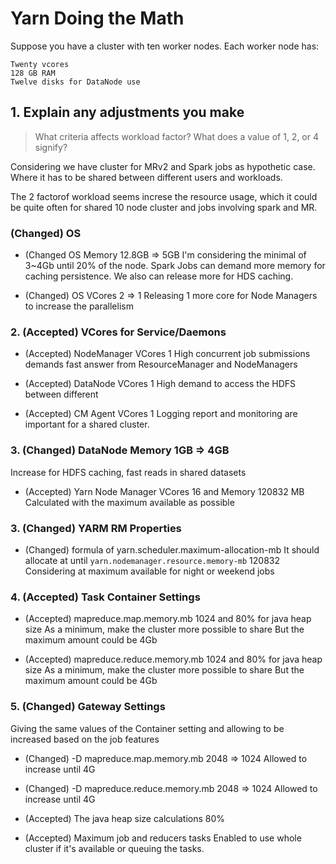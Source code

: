 
# Yarn Doing the Math

Suppose you have a cluster with ten worker nodes. Each worker node has:

    Twenty vcores
    128 GB RAM
    Twelve disks for DataNode use


## 1. Explain any adjustments you make
> What criteria affects workload factor? What does a value of 1, 2, or 4 signify?

Considering we have cluster for MRv2 and Spark jobs as hypothetic case.
Where it has to be shared between different users and workloads.

The 2 factorof workload seems increse the resource usage, which it could be quite often for shared 10 node cluster and jobs involving spark and MR.

### (Changed) OS

* (Changed OS Memory 12.8GB => 5GB
I'm considering the minimal of 3~4Gb until 20% of the node.
Spark Jobs can demand more memory for caching persistence.
We also can release more for HDS caching.

* (Changed) OS VCores 2 => 1
Releasing 1 more core for Node Managers to increase the parallelism


### 2. (Accepted) VCores for Service/Daemons

* (Accepted) NodeManager VCores 1
High concurrent job submissions demands fast answer from ResourceManager and NodeManagers

* (Accepted) DataNode VCores 1
High demand to access the HDFS between different

* (Accepted) CM Agent VCores 1
Logging report and monitoring are important for a shared cluster.

### 3. (Changed) DataNode Memory 1GB => 4GB
Increase for HDFS caching, fast reads in shared datasets

* (Accepted) Yarn Node Manager VCores 16 and Memory 120832 MB
Calculated with the maximum available as possible

### 3. (Changed) YARM RM Properties

* (Changed) formula of yarn.scheduler.maximum-allocation-mb
It should allocate at until `yarn.nodemanager.resource.memory-mb` 120832
Considering at maximum available for night or weekend jobs

### 4. (Accepted) Task Container Settings

* (Accepted) mapreduce.map.memory.mb 1024 and 80% for java heap size
As a minimum, make the cluster more possible to share
But the maximum amount could be 4Gb

* (Accepted) mapreduce.reduce.memory.mb 1024 and 80% for java heap size
As a minimum, make the cluster more possible to share
But the maximum amount could be 4Gb


### 5. (Changed) Gateway Settings
Giving the same values of the Container setting and allowing to be increased based on the job features

* (Changed) -D mapreduce.map.memory.mb  2048 => 1024
Allowed to increase until 4G

* (Changed) -D mapreduce.reduce.memory.mb  2048 => 1024
Allowed to increase until 4G

* (Accepted) The java heap size calculations 80%

* (Accepted) Maximum job and reducers tasks
Enabled to use whole cluster if it's available or queuing the tasks.

